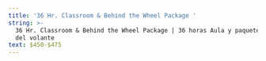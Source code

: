 ```yaml
---
title: '36 Hr. Classroom & Behind the Wheel Package '
string: >-
  36 Hr. Classroom & Behind the Wheel Package | 36 horas Aula y paquete detrás
  del volante
text: $450-$475
---
```

